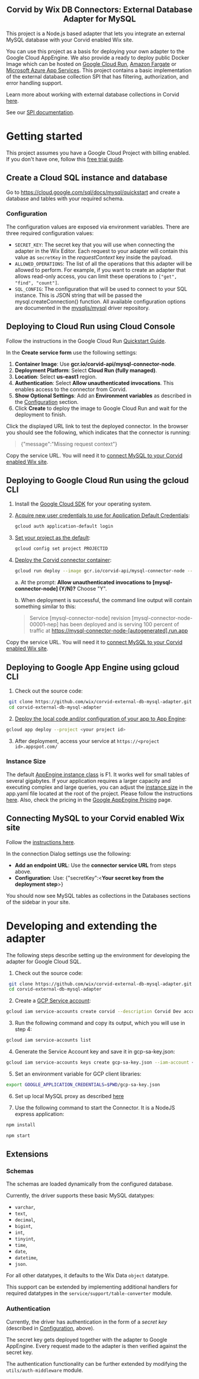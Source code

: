 <h2 align="center">
  Corvid by Wix DB Connectors: External Database Adapter for MySQL
</h1>

This project is a Node.js based adapter that lets you integrate an external MySQL database with your Corvid enabled Wix site.

You can use this project as a basis for deploying your own adapter to the Google Cloud AppEngine. We also provide a ready to deploy public Docker Image which can be hosted on [Google Cloud Run](https://cloud.google.com/run/), [Amazon Fargate](https://aws.amazon.com/fargate/) or [Microsoft Azure App Services](https://azure.microsoft.com/en-us/free/apps/). This project contains a basic implementation of the external database collection SPI that has filtering, authorization, and error handling support.

Learn more about working with external database collections in Corvid [here](https://support.wix.com/en/corvid-by-wix/external-database-collections-1023416).

See our [SPI documentation](https://www.wix.com/corvid/reference/external-database-collections.html).

# Getting started

This project assumes you have a Google Cloud Project with billing enabled. If you don't have one, follow this [free trial guide](https://cloud.google.com/free/).

## Create a Cloud SQL instance and database
Go to https://cloud.google.com/sql/docs/mysql/quickstart and create a database and tables with your required schema.

### Configuration

The configuration values are exposed via environment variables. There are three required configuration values:

- `SECRET_KEY`: The secret key that you will use when connecting the adapter in the Wix Editor. Each request to your adapter will contain this value as `secretKey` in the _requestContext_ key inside the payload.
- `ALLOWED_OPERATIONS`: The list of all the operations that this adapter will be allowed to perform. For example, if you want to create an adapter that allows read-only access, you can limit these operations to `["get", "find", "count"]`.
- `SQL_CONFIG`: The configuration that will be used to connect to your SQL instance. This is JSON string that will be passed the mysql.createConnection() function. All available configuration options are documented in the [mysqljs/mysql](https://github.com/mysqljs/mysql#connection-options) driver repository.


## Deploying to Cloud Run using Cloud Console

Follow the instructions in the Google Cloud Run [Quickstart Guide](https://cloud.google.com/run/docs/quickstarts/prebuilt-deploy).

In the **Create service form** use the following settings:

1. **Container Image**: Use **gcr.io/corvid-api/mysql-connector-node**.
2. **Deployment Platform**: Select **Cloud Run (fully managed)**.
3. **Location**: Select **us-east1** region.
4. **Authentication**: Select **Allow unauthenticated invocations**. This enables access to the connector from Corvid.
5. **Show Optional Settings**: Add an **Environment variables** as described in the [Configuration](#configuration) section.
6. Click **Create** to deploy the image to Google Cloud Run and wait for the deployment to finish.

Click the displayed URL link to test the deployed connector.
In the browser you should see the following, which indicates that the connector is running:
> {"message":"Missing request context"}

Copy the service URL. You will need it to [connect MySQL to your Corvid enabled Wix site](#connecting-mysql-to-your-corvid-enabled-wix-site).

## Deploying to Google Cloud Run using the gcloud CLI

1. Install the [Google Cloud SDK](https://cloud.google.com/sdk/docs/quickstarts) for your operating system.
2. [Acquire new user credentials to use for Application Default Credentials](https://cloud.google.com/sdk/gcloud/reference/auth/application-default/login):

    ```bash
    gcloud auth application-default login
    ```

3. [Set your project as the default](https://cloud.google.com/sdk/gcloud/reference/config/set):

    ```bash
    gcloud config set project PROJECTID
    ```

4. [Deploy the Corvid connector container](https://cloud.google.com/sdk/gcloud/reference/run/deploy):

    ```bash
    gcloud run deploy --image gcr.io/corvid-api/mysql-connector-node --platform managed --region us-east1 --set-env-vars SECRET_KEY=[YOUR SECRET KEY],SQL_CONFIG={YOUR MYSQL CONNECTION STRING},ALLOWED_OPERATIONS=["get", "find", "count", ...]
    ```

    a. At the prompt: **Allow unauthenticated invocations to [mysql-connector-node] (Y/N)?** Choose "Y".

    b. When deployment is successful, the command line output will contain something similar to this:

    > Service [mysql-connector-node] revision [mysql-connector-node-00001-nep] has been deployed and is serving 100 percent of traffic at <https://mysql-connector-node-[autogenerated].run.app>

Copy the service URL. You will need it to [connect MySQL to your Corvid enabled Wix site](#connecting-mysql-to-your-corvid-enabled-wix-site).

## Deploying to Google App Engine using gcloud CLI

1. Check out the source code:

  ```bash
   git clone https://github.com/wix/corvid-external-db-mysql-adapter.git
   cd corvid-external-db-mysql-adapter
  ```

2. [Deploy the local code and/or configuration of your app to App Engine](https://cloud.google.com/sdk/gcloud/reference/app/deploy):

  ```bash
  gcloud app deploy --project <your project id>
  ```

3. After deployment, access your service at `https://<project id>.appspot.com/`

### Instance Size

The default [AppEngine instance class](https://cloud.google.com/appengine/docs/standard/#instance_classes) is F1. It works well for small tables of several gigabytes. If your application requires a larger capacity and executing complex and large queries, you can adjust the [instance size](https://cloud.google.com/appengine/docs/standard/#instance_classes) in the app.yaml file located at the root of the project. Please follow the instructions [here](https://cloud.google.com/appengine/docs/standard/nodejs/config/appref). Also, check the pricing in the [Google AppEngine Pricing](https://cloud.google.com/appengine/pricing) page.

## Connecting MySQL to your Corvid enabled Wix site

Follow the [instructions here](https://support.wix.com/en/article/corvid-adding-and-deleting-an-external-database-collection).

In the connection Dialog settings use the following:

* **Add an endpoint URL**: Use the **connector service URL** from steps above.
* **Configuration**: Use: {"secretKey":<**Your secret key from the deployment step**>}

You should now see MySQL tables as collections in the Databases sections of the sidebar in your site.

# Developing and extending the adapter

The following steps describe setting up the environment for developing the adapter for Google Cloud SQL.

1. Check out the source code:

  ```bash
   git clone https://github.com/wix/corvid-external-db-mysql-adapter.git
   cd corvid-external-db-mysql-adapter
  ```

2. Create a [GCP Service account](https://cloud.google.com/iam/docs/service-accounts):

  ```bash
  gcloud iam service-accounts create corvid --description Corvid Dev account --display-name corvid-dev
  ```

3. Run the following command and copy its output, which you will use in step 4:

  ```bash
  gcloud iam service-accounts list
  ```

4. Generate the Service Account key and save it in gcp-sa-key.json:

  ```bash
  gcloud iam service-accounts keys create gcp-sa-key.json --iam-account <Service account name from Step 3>
  ```

5. Set an environment variable for GCP client libraries:

  ```bash
  export GOOGLE_APPLICATION_CREDENTIALS=$PWD/gcp-sa-key.json
  ```

6. Set up local MySQL proxy as described [here](https://github.com/GoogleCloudPlatform/nodejs-docs-samples/tree/master/cloud-sql/mysql/mysql#running-locally)

7. Use the following command to start the Connector. It is a NodeJS express application:

  ```bash
  npm install

  npm start
  ```

## Extensions

### Schemas

The schemas are loaded dynamically from the configured database.

Currently, the driver supports these basic MySQL datatypes:
* `varchar`,
* `text`,
* `decimal`,
* `bigint`,
* `int`,
* `tinyint`,
* `time`,
* `date`,
* `datetime`,
* `json`.

For all other datatypes, it defaults to the Wix Data `object` datatype.

This support can be extended by implementing additional handlers for required datatypes in the `service/support/table-converter` module.

### Authentication

Currently, the driver has authentication in the form of a _secret key_ (described in [Configuration](#configuration), above).

The secret key gets deployed together with the adapter to Google AppEngine. Every request made to the adapter is then verified against the secret key.

The authentication functionality can be further extended by modifying the `utils/auth-middleware` module.
